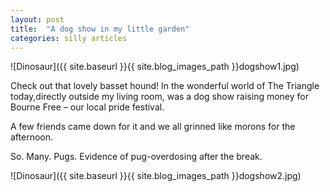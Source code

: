 ```yaml
---
layout: post
title:  "A dog show in my little garden"
categories: silly articles
---
```

![Dinosaur]({{ site.baseurl }}{{ site.blog_images_path }}dogshow1.jpg)

Check out that lovely basset hound! In the wonderful world of The Triangle today,directly outside my living room, was a dog show raising money for Bourne Free – our local pride festival.

A few friends came down for it and we all grinned like morons for the afternoon.

So. Many. Pugs. Evidence of pug-overdosing after the break.
<!--break-->

![Dinosaur]({{ site.baseurl }}{{ site.blog_images_path }}dogshow2.jpg)
